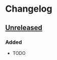 # Changelog

## [Unreleased]

### Added

- TODO

[Unreleased]: https://github.com/jarrodldavis/changelog-version-bump/compare/v0.0.1...HEAD
